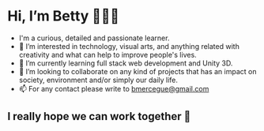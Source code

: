  # Hi, I’m Betty 👩🏻‍🏫
- I'm a curious, detailed and passionate learner.
- 👀 I’m interested in technology, visual arts, and anything related with creativity and what can help to improve people's lives.
- 🌱 I’m currently learning full stack web development and Unity 3D.
- 💞️ I’m looking to collaborate on any kind of projects that has an impact on society, environment and/or simply our daily life.
- 📫 For any contact please write to bmercegue@gmail.com
## I really hope we can work together 👾

<!---
bmercegue/bmercegue is a ✨ special ✨ repository because its `README.md` (this file) appears on your GitHub profile.
You can click the Preview link to take a look at your changes.
--->
